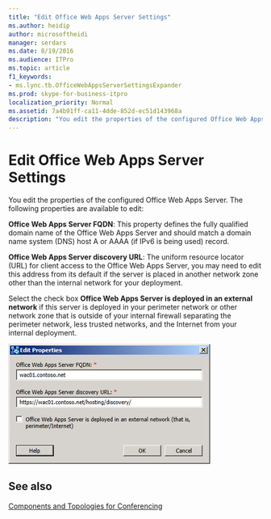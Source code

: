 ```yaml
---
title: "Edit Office Web Apps Server Settings"
ms.author: heidip
author: microsoftheidi
manager: serdars
ms.date: 8/19/2016
ms.audience: ITPro
ms.topic: article
f1_keywords:
- ms.lync.tb.OfficeWebAppsServerSettingsExpander
ms.prod: skype-for-business-itpro
localization_priority: Normal
ms.assetid: 7a4b91ff-ca11-4dde-852d-ec51d143968a
description: "You edit the properties of the configured Office Web Apps Server. The following properties are available to edit:"
---
```


# Edit Office Web Apps Server Settings
 
You edit the properties of the configured Office Web Apps Server. The following properties are available to edit:
  
 **Office Web Apps Server FQDN**: This property defines the fully qualified domain name of the Office Web Apps Server and should match a domain name system (DNS) host A or AAAA (if IPv6 is being used) record.
  
 **Office Web Apps Server discovery URL**: The uniform resource locator (URL) for client access to the Office Web Apps Server, you may need to edit this address from its default if the server is placed in another network zone other than the internal network for your deployment.
  
Select the check box **Office Web Apps Server is deployed in an external network** if this server is deployed in your perimeter network or other network zone that is outside of your internal firewall separating the perimeter network, less trusted networks, and the Internet from your internal deployment.
  
![Office Web Apps Settings Expander](../../media/OfficeWebApps_Settings_Expander.jpg)
  
## See also

[Components and Topologies for Conferencing](http://technet.microsoft.com/library/eb83052a-3360-4ba1-a6a0-6ee419942809.aspx)